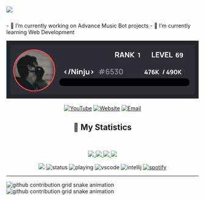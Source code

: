 
<h1 aline="center">
 <a href="https://git.io/typing-svg">
  <img src="https://readme-typing-svg.herokuapp.com?color=00ff99&lines=%22Hello+there!+%F0%9F%91%8B%F0%9F%8F%BB%22;%22I'm+Ninju!%22;%22Welcome+to+my+profile!%22"/>
 </a>
</h1>
- 🔭 I’m currently working on Advance Music Bot projects
- 🌱 I’m currently learning Web Development
<div align = "center">
<p align="center">
    <a href="https://coolblox6.cf">
        <img src="./RankCard-1.png" />
    </a>
<p align="centre"> 
<a href="https://youtube.com/@Ninju69"> <img width="30px" src="https://raw.githubusercontent.com/brblacky/BrBlacky/main/icons8-youtube-music-500.png" title="YouTube"/></a>
<a href="https://www.coolblox6.cf/"> <img width="30px" src="https://github.com/brblacky/BrBlacky/blob/main/icons8-website-100.png" title="Website"/></a>
<a href="mailto: inju2692@outlook.com"> <img width="30px" src="https://github.com/brblacky/BrBlacky/blob/main/icons8-email-100.png" title="Email"/> </a><br>
</p>

## 🔖 My Statistics
&nbsp;
<p align="center">
    <a href="https://github.com/Ninju69/">
        <img src="https://github-readme-stats.vercel.app/api?username=Ninju69&hide=issues,prs&count_private=true&show_owner=true&show_icons=true&bg_color=0d1117&title_color=ffffff&text_color=ffffff&icon_color=00ff99&hide_border=true/" />
    </a>
    <a href="https://github.com/Ninju69/">
        <img src="https://github-readme-stats.vercel.app/api/top-langs/?username=Ninju69&layout=compact&count_private=true&langs_count=8&card_width=445&bg_color=0d1117&title_color=ffffff&text_color=ffffff&icon_color=00ff99&hide_border=true/" />
    </a>
    <a href="https://github.com/Ninju69/">
        <img src="https://github-readme-streak-stats.herokuapp.com?user=Ninju69&hide_border=true&background=0D1117&currStreakLabel=FFFFFF&sideLabels=FFFFFF&currStreakNum=FFFFFF&dates=FFFFFF&sideNums=FFFFFF&fire=00ff99&ring=00ff99&stroke=FFFFFFFF)](https://git.io/streak-stats" />
    </a>
    <a href="https://open.spotify.com/user/31rvuwmxpayp2ywbig6k4c7cy5oe?si=ASefoyxrSaGBM_QBsfawxw">
        <img src="https://spotify-github-profile.vercel.app/api/view?uid=31rvuwmxpayp2ywbig6k4c7cy5oe&cover_image=true&theme=novatorem&bar_color=00FF99&bar_color_cover=false"/>
    </a>
</p>

![](https://komarev.com/ghpvc/?username=Ninju69&style=flat-square)
![status](https://dev.discordprofiles.me/badge/status/743317832434974811?style=flat-square)
![playing](https://dev.discordprofiles.me/badge/playing/743317832434974811?style=flat-square)
![vscode](https://dev.discordprofiles.me/badge/vscode/743317832434974811?style=flat-square)
![intellij](https://dev.discordprofiles.me/badge/intellij/743317832434974811?style=flat-square)
[![spotify](https://dev.discordprofiles.me/badge/spotify/959276033683628122?style=flat-square)](https://dev.discordprofiles.me/openspotify/959276033683628122?style=flat-square)
</div>

------------------------------------------  

![github contribution grid snake animation](https://raw.githubusercontent.com/brblacky/brblacky/output/github-contribution-grid-snake-dark.svg#gh-dark-mode-only)![github contribution grid snake animation](https://raw.githubusercontent.com/brblacky/brblacky/output/github-contribution-grid-snake.svg#gh-light-mode-only)
